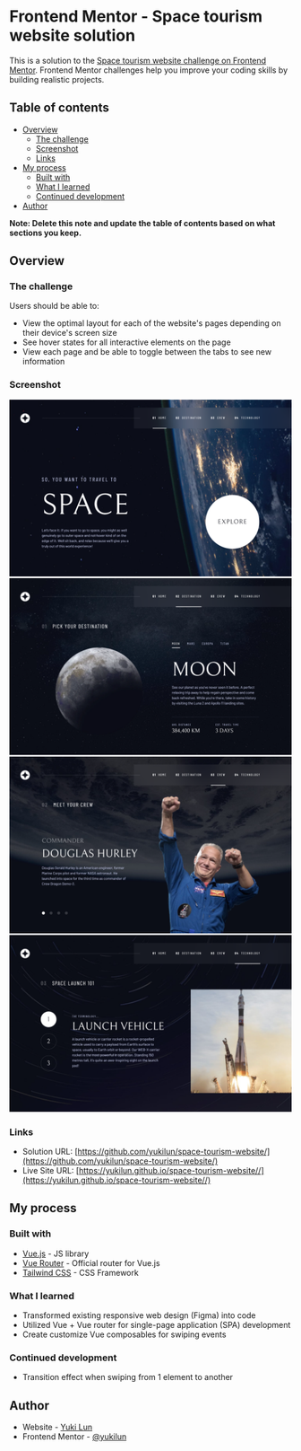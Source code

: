 # Frontend Mentor - Space tourism website solution

This is a solution to the [Space tourism website challenge on Frontend Mentor](https://www.frontendmentor.io/challenges/space-tourism-multipage-website-gRWj1URZ3). Frontend Mentor challenges help you improve your coding skills by building realistic projects. 

## Table of contents

- [Overview](#overview)
  - [The challenge](#the-challenge)
  - [Screenshot](#screenshot)
  - [Links](#links)
- [My process](#my-process)
  - [Built with](#built-with)
  - [What I learned](#what-i-learned)
  - [Continued development](#continued-development)
- [Author](#author)

**Note: Delete this note and update the table of contents based on what sections you keep.**

## Overview

### The challenge

Users should be able to:

- View the optimal layout for each of the website's pages depending on their device's screen size
- See hover states for all interactive elements on the page
- View each page and be able to toggle between the tabs to see new information

### Screenshot

![](./public/screenshot-desktop-1.png)
![](./public/screenshot-desktop-2.png)
![](./public/screenshot-desktop-3.png)
![](./public/screenshot-desktop-4.png)

### Links

- Solution URL: [https://github.com/yukilun/space-tourism-website/](https://github.com/yukilun/space-tourism-website/)
- Live Site URL: [https://yukilun.github.io/space-tourism-website//](https://yukilun.github.io/space-tourism-website//)

## My process

### Built with
- [Vue.js](https://vuejs.org/) - JS library
- [Vue Router](https://router.vuejs.org/) - Official router for Vue.js 
- [Tailwind CSS](https://tailwindcss.com/) - CSS Framework

### What I learned

- Transformed existing responsive web design (Figma) into code
- Utilized Vue + Vue router for single-page application (SPA) development
- Create customize Vue composables for swiping events

### Continued development

- Transition effect when swiping from 1 element to another

## Author

- Website - [Yuki Lun](https://www.yukilun.com)
- Frontend Mentor - [@yukilun](https://www.frontendmentor.io/profile/yukilun)